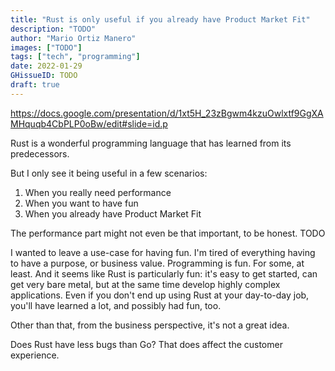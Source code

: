 ```yaml
---
title: "Rust is only useful if you already have Product Market Fit"
description: "TODO"
author: "Mario Ortiz Manero"
images: ["TODO"]
tags: ["tech", "programming"]
date: 2022-01-29
GHissueID: TODO
draft: true
---
```


https://docs.google.com/presentation/d/1xt5H_23zBgwm4kzuOwlxtf9GgXAMHquqb4CbPLP0oBw/edit#slide=id.p

Rust is a wonderful programming language that has learned from its predecessors.

But I only see it being useful in a few scenarios:

1. When you really need performance
2. When you want to have fun
3. When you already have Product Market Fit

The performance part might not even be that important, to be honest. TODO

I wanted to leave a use-case for having fun. I'm tired of everything having to have a purpose, or business value. Programming is fun. For some, at least. And it seems like Rust is particularly fun: it's easy to get started, can get very bare metal, but at the same time develop highly complex applications. Even if you don't end up using Rust at your day-to-day job, you'll have learned a lot, and possibly had fun, too.

Other than that, from the business perspective, it's not a great idea.

Does Rust have less bugs than Go? That does affect the customer experience.
